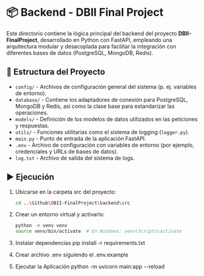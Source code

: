# 📦 Backend - DBII Final Project

Este directorio contiene la lógica principal del backend del proyecto **DBII-FinalProject**, desarrollado en Python con FastAPI, empleando una arquitectura modular y desacoplada para facilitar la integración con diferentes bases de datos (PostgreSQL, MongoDB, Redis).

## 📂 Estructura del Proyecto

- `config/` - Archivos de configuración general del sistema (p. ej. variables de entorno).
- `database/` - Contiene los adaptadores de conexión para PostgreSQL, MongoDB y Redis, así como la clase base para estandarizar las operaciones.
- `models/` - Definición de los modelos de datos utilizados en las peticiones y respuestas.
- `utils/` - Funciones utilitarias como el sistema de logging (`logger.py`).
- `main.py` - Punto de entrada de la aplicación FastAPI.
- `.env` - Archivo de configuración con variables de entorno (por ejemplo, credenciales y URLs de bases de datos).
- `log.txt` - Archivo de salida del sistema de logs.

## ▶️ Ejecución
1. Ubicarse en la carpeta src del proyecto:
   ```bash
   cd ..\Github\DBII-FinalProject\backend\src
2. Crear un entorno virtual y activarlo:
   ```bash
   python -m venv venv
   source venv/bin/activate  # En Windows: venv\Scripts\activate

3. Instalar dependencias
   pip install -r requirements.txt

6. Crear archivo .env siguiendo el .env.example

5. Ejecutar la Aplicación
   python -m uvicorn main:app --reload
